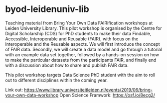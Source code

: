 # byod-leidenuniv-lib
Teaching material from Bring Your Own Data FAIRification workshops at Leiden University Library. This pilot workshop is organised by the Centre for Digital Scholarship (CDS) for PhD students to make their data Findable, Accessible, Interoperable and Reusable (FAIR), with focus on the Interoperable and the Reusable aspects. We will first introduce the concept of FAIR data. Secondly, we will create a data model and go through a tutorial with an example data set together, followed by a hands-on session on how to make the particular datasets from the participants FAIR, and finally end with a discussion about how to share and publish FAIR data.

This pilot workshop targets Data Science PhD student with the aim to roll out to different disciplines within the coming year.

Link out: https://www.library.universiteitleiden.nl/events/2019/06/bring-your-own-data-workshop
Open Science Framwork: https://osf.io/8ecg2/
